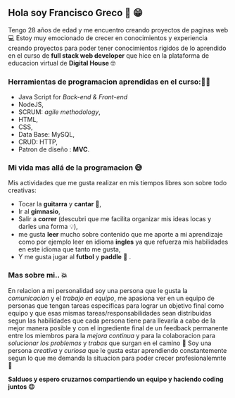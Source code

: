 ## Hola soy Francisco Greco 👋 😁
Tengo 28 años de edad y me encuentro creando proyectos de paginas web 💻
Estoy muy emocionado de crecer en conocimientos y experiencia creando proyectos para poder tener conocimientos rigidos de lo aprendido en el curso de **full stack web developer** que hice en la plataforma de educacion virtual de **Digital House** 🤓
### Herramientas de programacion aprendidas en el curso:👨‍💻
- Java Script for _Back-end & Front-end_
- NodeJS, 
- SCRUM: _agile methodology_,
- HTML,
- CSS,
- Data Base: MySQL,
- CRUD: HTTP,
- Patron de diseño : **MVC**.
  
### Mi vida mas allá de la programacion 😅
Mis actividades que me gusta realizar en mis tiempos libres son sobre todo creativas:
- Tocar la **guitarra** y **cantar** 🙊,
 - Ir al **gimnasio**,
  - Salir a **correr** (descubri que me facilita organizar mis ideas locas y darles una forma 💡),
   - me gusta **leer** mucho sobre contenido que me aporte a mi aprendizaje como por ejemplo leer en idioma **ingles** ya que refuerza mis habilidades en este idioma que tanto me gusta,
   - Y me gusta jugar al **futbol** y **paddle**  🎾 .

   ### Mas sobre mi.. 💥
   En relacion a mi personalidad soy una persona que le gusta la _comunicacion_ y el _trabajo en equipo_, me apasiona ver en un equipo de personas que tengan tareas especificas para lograr un objetivo final como equipo y que esas mismas tareas/responsabilidades sean distribuidas segun las habilidades que cada persona tiene para llevarla a cabo de la mejor manera posible y con el ingrediente final de un feedback permanente entre los miembros para la _mejora continua_ y para la colaboracion para _solucionar los problemas_ y _trabas_ que surgan en el camino 🔧
  Soy una persona _creativa_ y _curiosa_ que le gusta estar aprendiendo constantemente segun lo que me demanda la situacion para poder crecer profesionalemnte 📖

  **Salduos y espero cruzarnos compartiendo un equipo y haciendo coding juntos 😉**

  



<!--
**franciscogreco96/franciscogreco96** is a ✨ _special_ ✨ repository because its `README.md` (this file) appears on your GitHub profile.

Here are some ideas to get you started:

- 🔭 I’m currently working on ...
- 🌱 I’m currently learning ...
- 👯 I’m looking to collaborate on ...
- 🤔 I’m looking for help with ...
- 💬 Ask me about ...
- 📫 How to reach me: ...
- 😄 Pronouns: ...
- ⚡ Fun fact: ...
-->
